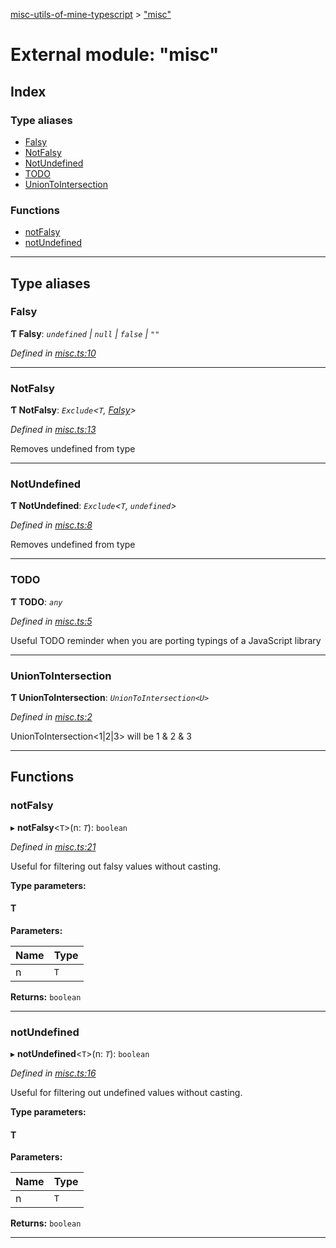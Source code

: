[misc-utils-of-mine-typescript](../README.md) > ["misc"](../modules/_misc_.md)

# External module: "misc"

## Index

### Type aliases

* [Falsy](_misc_.md#falsy)
* [NotFalsy](_misc_.md#notfalsy)
* [NotUndefined](_misc_.md#notundefined)
* [TODO](_misc_.md#todo)
* [UnionToIntersection](_misc_.md#uniontointersection)

### Functions

* [notFalsy](_misc_.md#notfalsy-1)
* [notUndefined](_misc_.md#notundefined-1)

---

## Type aliases

<a id="falsy"></a>

###  Falsy

**Ƭ Falsy**: *`undefined` \| `null` \| `false` \| `""`*

*Defined in [misc.ts:10](https://github.com/cancerberoSgx/misc-utils-of-mine/blob/fffdaa0/misc-utils-of-mine-typescript/src/misc.ts#L10)*

___
<a id="notfalsy"></a>

###  NotFalsy

**Ƭ NotFalsy**: *`Exclude`<`T`, [Falsy](_misc_.md#falsy)>*

*Defined in [misc.ts:13](https://github.com/cancerberoSgx/misc-utils-of-mine/blob/fffdaa0/misc-utils-of-mine-typescript/src/misc.ts#L13)*

Removes undefined from type

___
<a id="notundefined"></a>

###  NotUndefined

**Ƭ NotUndefined**: *`Exclude`<`T`, `undefined`>*

*Defined in [misc.ts:8](https://github.com/cancerberoSgx/misc-utils-of-mine/blob/fffdaa0/misc-utils-of-mine-typescript/src/misc.ts#L8)*

Removes undefined from type

___
<a id="todo"></a>

###  TODO

**Ƭ TODO**: *`any`*

*Defined in [misc.ts:5](https://github.com/cancerberoSgx/misc-utils-of-mine/blob/fffdaa0/misc-utils-of-mine-typescript/src/misc.ts#L5)*

Useful TODO reminder when you are porting typings of a JavaScript library

___
<a id="uniontointersection"></a>

###  UnionToIntersection

**Ƭ UnionToIntersection**: *`UnionToIntersection<U>`*

*Defined in [misc.ts:2](https://github.com/cancerberoSgx/misc-utils-of-mine/blob/fffdaa0/misc-utils-of-mine-typescript/src/misc.ts#L2)*

UnionToIntersection<1\|2\|3> will be 1 & 2 & 3

___

## Functions

<a id="notfalsy-1"></a>

###  notFalsy

▸ **notFalsy**<`T`>(n: *`T`*): `boolean`

*Defined in [misc.ts:21](https://github.com/cancerberoSgx/misc-utils-of-mine/blob/fffdaa0/misc-utils-of-mine-typescript/src/misc.ts#L21)*

Useful for filtering out falsy values without casting.

**Type parameters:**

#### T 
**Parameters:**

| Name | Type |
| ------ | ------ |
| n | `T` |

**Returns:** `boolean`

___
<a id="notundefined-1"></a>

###  notUndefined

▸ **notUndefined**<`T`>(n: *`T`*): `boolean`

*Defined in [misc.ts:16](https://github.com/cancerberoSgx/misc-utils-of-mine/blob/fffdaa0/misc-utils-of-mine-typescript/src/misc.ts#L16)*

Useful for filtering out undefined values without casting.

**Type parameters:**

#### T 
**Parameters:**

| Name | Type |
| ------ | ------ |
| n | `T` |

**Returns:** `boolean`

___

